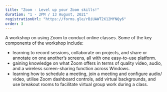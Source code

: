 ```yaml
---
title: "Zoom - Level up your Zoom skills!"
duration: "1 - 2PM / 13 August, 2021"
registrationUrl: "https://forms.gle/rBiUAWT2X12MfNQy6"
order: 3
---
```


A workshop on using Zoom to conduct online classes. Some of the key components of the workshop include:

- learning to record sessions, collaborate on projects, and share or annotate on one another’s screens, all with one easy-to-use platform.
- gaining knowledge on what Zoom offers in terms of quality video, audio, and a wireless screen-sharing function across Windows.
- learning how to schedule a meeting, join a meeting and configure audio/ video, utilise Zoom dashboard controls, add virtual backgrounds, and use breakout rooms to facilitate virtual group work during a class.